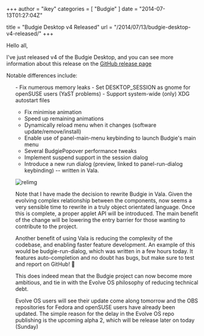 +++
author = "ikey"
categories = [
"Budgie"
]
date =  "2014-07-13T01:27:04Z"

title = "Budgie Desktop v4 Released"
url = "/2014/07/13/budgie-desktop-v4-released/"
+++

Hello all,

I've just released v4 of the Budgie Desktop, and you can see more information about this release on the 
[GitHub release page](https://github.com/solus-project/budgie-desktop/releases/tag/v4)

<!--more-->

Notable differences include:

<ul class="task-list">
- Fix numerous memory leaks
- Set DESKTOP_SESSION as gnome for openSUSE users (YaST problems)
- Support system-wide (only) XDG autostart files

- Fix minimise animation
- Speed up remaining animations
- Dynamically reload menu when it changes (software update/remove/install)
- Enable use of panel-main-menu keybinding to launch Budgie's main menu
- Several BudgiePopover performance tweaks
- Implement suspend support in the session dialog
- Introduce a new run dialog (preview, linked to panel-run-dialog keybinding) -- written in Vala.

![relimg](https://solus-project.com/pkg_screens/budgie-run-dialog.png)

Note that I have made the decision to rewrite Budgie in Vala. Given the evolving complex relationship between the components, now seems a very sensible time to 
rewrite in a truly object orientated language. Once this is complete, a proper applet API will be introduced. The main benefit of the change will be lowering the entry 
barrier for those wanting to contribute to the project.

Another benefit of using Vala is reducing the complexity of the codebase, and enabling faster feature development. An example of this would be budgie-run-dialog, 
which was written in a few hours today. It features auto-completion and no doubt has bugs, but make sure to test and report on GitHub! 🙂

This does indeed mean that the Budgie project can now become more ambitious, and tie in with the Evolve OS philosophy of reducing technical debt.

Evolve OS users will see their update come along tomorrow and the OBS repositories for Fedora and openSUSE users have already been updated. The simple reason for 
the delay in the Evolve OS repo publishing is the upcoming alpha 2, which will be release later on today (Sunday)